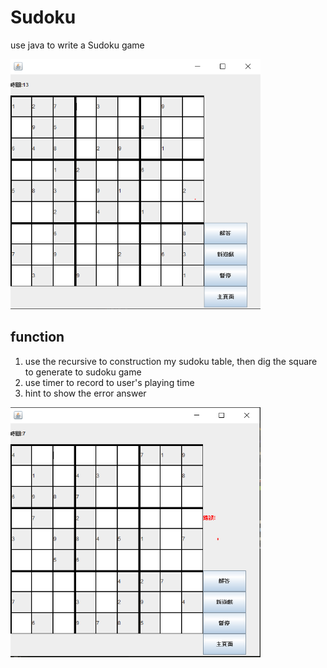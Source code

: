 # Sudoku
use java to write a Sudoku game
<p><img src="./main.png" width="400" height="400"/><p>

## function
1. use the recursive to construction my sudoku table,
then dig the square to generate to sudoku game
2. use timer to record to user's playing time
3. hint to show the error answer
<p><img src="./error.png" width="400" height="400"/><p>

